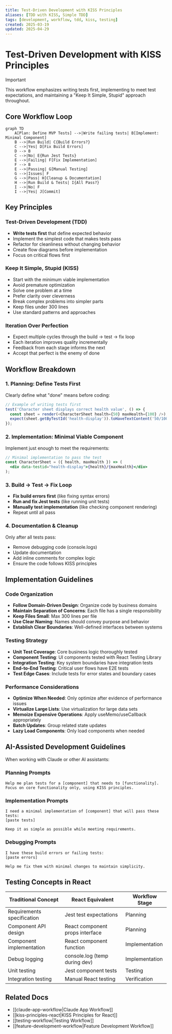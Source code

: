 ```yaml
---
title: Test-Driven Development with KISS Principles
aliases: [TDD with KISS, Simple TDD]
tags: [development, workflow, tdd, kiss, testing]
created: 2025-03-19
updated: 2025-04-29
---
```


# Test-Driven Development with KISS Principles

> [!important] 
> This workflow emphasizes writing tests first, implementing to meet test expectations, and maintaining a "Keep It Simple, Stupid" approach throughout.

## Core Workflow Loop

```mermaid
graph TD
    A[Plan: Define MVP Tests] -->|Write failing tests| B[Implement: Minimal Component]
    B -->|Run Build| C{Build Errors?}
    C -->|Yes| D[Fix Build Errors]
    D --> B
    C -->|No| E{Run Jest Tests}
    E -->|Failing| F[Fix Implementation]
    F --> B
    E -->|Passing| G[Manual Testing]
    G -->|Issues| F
    G -->|Pass| H[Cleanup & Documentation]
    H -->|Run Build & Tests| I{All Pass?}
    I -->|No| F
    I -->|Yes| J[Commit]
```

## Key Principles

### Test-Driven Development (TDD)
- **Write tests first** that define expected behavior
- Implement the simplest code that makes tests pass
- Refactor for cleanliness without changing behavior
- Create flow diagrams before implementation
- Focus on critical flows first

### Keep It Simple, Stupid (KISS)
- Start with the minimum viable implementation
- Avoid premature optimization
- Solve one problem at a time
- Prefer clarity over cleverness
- Break complex problems into simpler parts
- Keep files under 300 lines
- Use standard patterns and approaches

### Iteration Over Perfection
- Expect multiple cycles through the build → test → fix loop
- Each iteration improves quality incrementally
- Feedback from each stage informs the next
- Accept that perfect is the enemy of done

## Workflow Breakdown

### 1. Planning: Define Tests First
Clearly define what "done" means before coding:
```javascript
// Example of writing tests first
test('Character sheet displays correct health value', () => {
  const sheet = render(<CharacterSheet health={50} maxHealth={100} />);
  expect(sheet.getByTestId('health-display')).toHaveTextContent('50/100');
});
```

### 2. Implementation: Minimal Viable Component
Implement just enough to meet the requirements:
```jsx
// Minimal implementation to pass the test
const CharacterSheet = ({ health, maxHealth }) => (
  <div data-testid="health-display">{health}/{maxHealth}</div>
);
```

### 3. Build → Test → Fix Loop
- **Fix build errors first** (like fixing syntax errors)
- **Run and fix Jest tests** (like running unit tests)
- **Manually test implementation** (like checking component rendering)
- Repeat until all pass

### 4. Documentation & Cleanup
Only after all tests pass:
- Remove debugging code (console.logs)
- Update documentation
- Add inline comments for complex logic
- Ensure the code follows KISS principles

## Implementation Guidelines

### Code Organization
- **Follow Domain-Driven Design**: Organize code by business domains
- **Maintain Separation of Concerns**: Each file has a single responsibility
- **Keep Files Small**: Max 300 lines per file
- **Use Clear Naming**: Names should convey purpose and behavior
- **Establish Clear Boundaries**: Well-defined interfaces between systems

### Testing Strategy
- **Unit Test Coverage**: Core business logic thoroughly tested
- **Component Testing**: UI components tested with React Testing Library
- **Integration Testing**: Key system boundaries have integration tests
- **End-to-End Testing**: Critical user flows have E2E tests
- **Test Edge Cases**: Include tests for error states and boundary cases

### Performance Considerations
- **Optimize When Needed**: Only optimize after evidence of performance issues
- **Virtualize Large Lists**: Use virtualization for large data sets
- **Memoize Expensive Operations**: Apply useMemo/useCallback appropriately
- **Batch Updates**: Group related state updates
- **Lazy Load Components**: Only load components when needed

## AI-Assisted Development Guidelines

When working with Claude or other AI assistants:

### Planning Prompts
```
Help me plan tests for a [component] that needs to [functionality].
Focus on core functionality only, using KISS principles.
```

### Implementation Prompts
```
I need a minimal implementation of [component] that will pass these tests:
[paste tests]

Keep it as simple as possible while meeting requirements.
```

### Debugging Prompts
```
I have these build errors or failing tests:
[paste errors]

Help me fix them with minimal changes to maintain simplicity.
```

## Testing Concepts in React

| Traditional Concept | React Equivalent | Workflow Stage |
|----------------|------------------|----------------|
| Requirements specification | Jest test expectations | Planning |
| Component API design | React component props interface | Planning |
| Component implementation | React component function | Implementation |
| Debug logging | console.log (temp during dev) | Implementation |
| Unit testing | Jest component tests | Testing |
| Integration testing | Manual React testing | Verification |

## Related Docs
- [[claude-app-workflow|Claude App Workflow]]
- [[kiss-principles-react|KISS Principles for React]]
- [[testing-workflow|Testing Workflow]]
- [[feature-development-workflow|Feature Development Workflow]]
